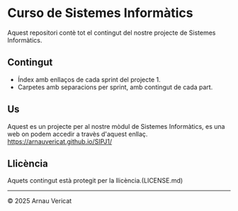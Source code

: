 # Curso de Sistemes Informàtics

Aquest repositori contè tot el contingut del nostre projecte de Sistemes Informàtics.

## Contingut

- Índex amb enllaços de cada sprint del projecte 1.
- Carpetes amb separacions per sprint, amb contingut de cada part.

## Us
Aquest es un projecte per al nostre mòdul de Sistemes Informàtics, es una web on podem accedir a travès d'aquest enllaç.
https://arnauvericat.github.io/SIPJ1/

## Llicència

Aquets contingut està protegit per la llicència.(LICENSE.md)


---

© 2025 Arnau Vericat

